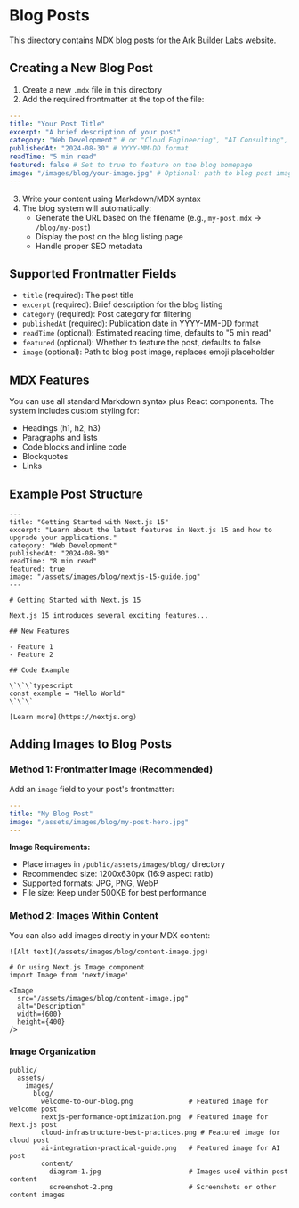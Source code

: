 # Blog Posts

This directory contains MDX blog posts for the Ark Builder Labs website.

## Creating a New Blog Post

1. Create a new `.mdx` file in this directory
2. Add the required frontmatter at the top of the file:

```yaml
---
title: "Your Post Title"
excerpt: "A brief description of your post"
category: "Web Development" # or "Cloud Engineering", "AI Consulting", etc.
publishedAt: "2024-08-30" # YYYY-MM-DD format
readTime: "5 min read"
featured: false # Set to true to feature on the blog homepage
image: "/images/blog/your-image.jpg" # Optional: path to blog post image
---
```

3. Write your content using Markdown/MDX syntax
4. The blog system will automatically:
   - Generate the URL based on the filename (e.g., `my-post.mdx` → `/blog/my-post`)
   - Display the post on the blog listing page
   - Handle proper SEO metadata

## Supported Frontmatter Fields

- `title` (required): The post title
- `excerpt` (required): Brief description for the blog listing
- `category` (required): Post category for filtering
- `publishedAt` (required): Publication date in YYYY-MM-DD format
- `readTime` (optional): Estimated reading time, defaults to "5 min read"
- `featured` (optional): Whether to feature the post, defaults to false
- `image` (optional): Path to blog post image, replaces emoji placeholder

## MDX Features

You can use all standard Markdown syntax plus React components. The system includes custom styling for:

- Headings (h1, h2, h3)
- Paragraphs and lists
- Code blocks and inline code
- Blockquotes
- Links

## Example Post Structure

```mdx
---
title: "Getting Started with Next.js 15"
excerpt: "Learn about the latest features in Next.js 15 and how to upgrade your applications."
category: "Web Development"
publishedAt: "2024-08-30"
readTime: "8 min read"
featured: true
image: "/assets/images/blog/nextjs-15-guide.jpg"
---

# Getting Started with Next.js 15

Next.js 15 introduces several exciting features...

## New Features

- Feature 1
- Feature 2

## Code Example

\`\`\`typescript
const example = "Hello World"
\`\`\`

[Learn more](https://nextjs.org)
```

## Adding Images to Blog Posts

### Method 1: Frontmatter Image (Recommended)

Add an `image` field to your post's frontmatter:

```yaml
---
title: "My Blog Post"
image: "/assets/images/blog/my-post-hero.jpg"
---
```

**Image Requirements:**
- Place images in `/public/assets/images/blog/` directory
- Recommended size: 1200x630px (16:9 aspect ratio)
- Supported formats: JPG, PNG, WebP
- File size: Keep under 500KB for best performance

### Method 2: Images Within Content

You can also add images directly in your MDX content:

```mdx
![Alt text](/assets/images/blog/content-image.jpg)

# Or using Next.js Image component
import Image from 'next/image'

<Image 
  src="/assets/images/blog/content-image.jpg" 
  alt="Description" 
  width={600} 
  height={400} 
/>
```

### Image Organization

```
public/
  assets/
    images/
      blog/
        welcome-to-our-blog.png              # Featured image for welcome post
        nextjs-performance-optimization.png  # Featured image for Next.js post
        cloud-infrastructure-best-practices.png # Featured image for cloud post
        ai-integration-practical-guide.png   # Featured image for AI post
        content/
          diagram-1.jpg                      # Images used within post content
          screenshot-2.png                   # Screenshots or other content images
```